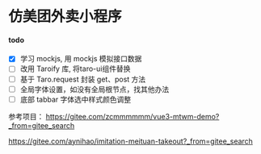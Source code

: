 # 仿美团外卖小程序

#### todo

- [x] 学习 mockjs, 用 mockjs 模拟接口数据
- [ ] 改用 Taroify 库, 将taro-ui组件替换
- [ ] 基于 Taro.request 封装 get、post 方法
- [ ] 全局字体设置，如没有全局根节点，找其他办法
- [ ] 底部 tabbar 字体选中样式颜色调整

参考项目：
https://gitee.com/zcmmmmmm/vue3-mtwm-demo?_from=gitee_search

https://gitee.com/aynihao/imitation-meituan-takeout?_from=gitee_search
